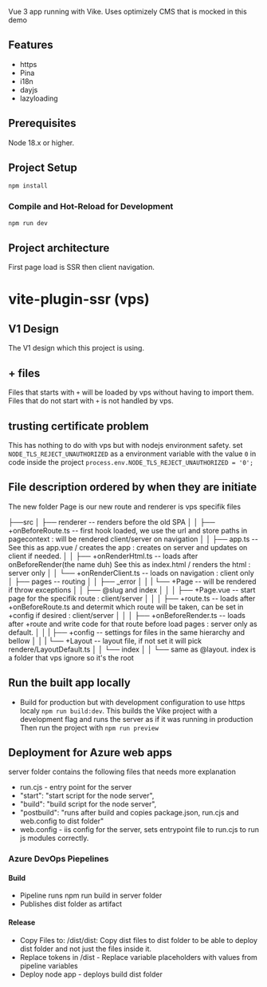 Vue 3 app running with Vike.
Uses optimizely CMS that is mocked in this demo

## Features

- https
- Pina
- i18n
- dayjs
- lazyloading

## Prerequisites

Node 18.x or higher.

## Project Setup

```sh
npm install
```

### Compile and Hot-Reload for Development

```sh
npm run dev
```

## Project architecture

First page load is SSR then client navigation.

# vite-plugin-ssr (vps)

## V1 Design

The V1 design which this project is using.

## + files

Files that starts with `+` will be loaded by vps without having to import them.
Files that do not start with `+` is not handled by vps.

## trusting certificate problem

This has nothing to do with vps but with nodejs environment safety.
set `NODE_TLS_REJECT_UNAUTHORIZED` as a environment variable with the value `0`
in code inside the project
`process.env.NODE_TLS_REJECT_UNAUTHORIZED = '0';`

## File description ordered by when they are initiate

The new folder Page is our new route and renderer is vps specifik files

├──src
│ ├── renderer -- renders before the old SPA
│ │ ├── +onBeforeRoute.ts -- first hook loaded, we use the url and store paths in pagecontext : will be rendered client/server on navigation
│ │ ├── app.ts -- See this as app.vue / creates the app : creates on server and updates on client if needed.
│ │ ├── +onRenderHtml.ts -- loads after onBeforeRender(the name duh) See this as index.html / renders the html : server only
│ │ └── +onRenderClient.ts -- loads on navigation : client only
│ ├── pages -- routing
│ │ ├── \_error
│ │ | └── +Page -- will be rendered if throw exceptions
│ │ ├── @slug and index
│ │ │ ├── +Page.vue -- start page for the specifik route : client/server
│ │ │ ├── +route.ts -- loads after +onBeforeRoute.ts and determit which route will be taken, can be set in +config if desired : client/server
│ │ │ ├── +onBeforeRender.ts -- loads after +route and write code for that route before load pages : server only as default.
│ │ | ├── +config -- settings for files in the same hierarchy and bellow
│ │ | └── +Layout -- layout file, if not set it will pick rendere/LayoutDefault.ts
│ │ └── index
│ │ └── same as @layout. index is a folder that vps ignore so it's the root

## Run the built app locally

- Build for production but with development configuration to use https localy `npm run build:dev`. This builds the Vike project with a development flag and runs the server as if it was running in production
  Then run the project with `npm run preview `

## Deployment for Azure web apps

server folder contains the following files that needs more explanation

- run.cjs - entry point for the server
- "start": "start script for the node server",
- "build": "build script for the node server",
- "postbuild": "runs after build and copies package.json, run.cjs and web.config to dist folder"
- web.config - iis config for the server, sets entrypoint file to run.cjs to run js modules correctly.

### Azure DevOps Piepelines

#### Build

- Pipeline runs npm run build in server folder
- Publishes dist folder as artifact

#### Release

- Copy Files to: /dist/dist: Copy dist files to dist folder to be able to deploy dist folder and not just the files inside it.
- Replace tokens in /dist - Replace variable placeholders with values from pipeline variables
- Deploy node app - deploys build dist folder
